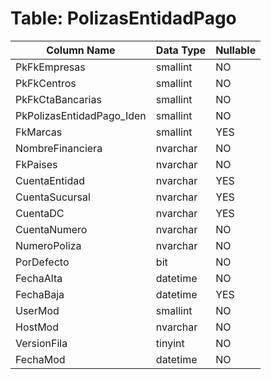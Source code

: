 # Table: PolizasEntidadPago

| Column Name | Data Type | Nullable |
|-------------|-----------|----------|
| PkFkEmpresas | smallint | NO |
| PkFkCentros | smallint | NO |
| PkFkCtaBancarias | smallint | NO |
| PkPolizasEntidadPago_Iden | smallint | NO |
| FkMarcas | smallint | YES |
| NombreFinanciera | nvarchar | NO |
| FkPaises | nvarchar | NO |
| CuentaEntidad | nvarchar | YES |
| CuentaSucursal | nvarchar | YES |
| CuentaDC | nvarchar | YES |
| CuentaNumero | nvarchar | NO |
| NumeroPoliza | nvarchar | NO |
| PorDefecto | bit | NO |
| FechaAlta | datetime | NO |
| FechaBaja | datetime | YES |
| UserMod | smallint | NO |
| HostMod | nvarchar | NO |
| VersionFila | tinyint | NO |
| FechaMod | datetime | NO |
